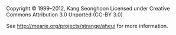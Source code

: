 Copyright © 1999–2012, Kang Seonghoon
Licensed under Creative Commons Attribution 3.0 Unported (CC-BY 3.0)

See http://mearie.org/projects/strange/aheui for more information.

